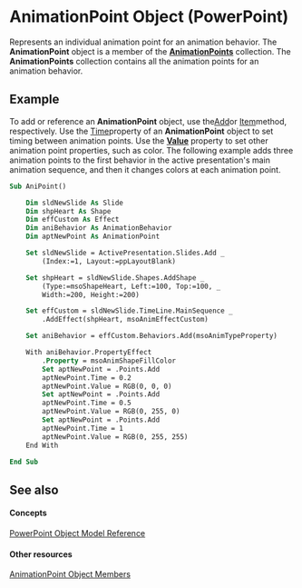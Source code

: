 
# AnimationPoint Object (PowerPoint)

Represents an individual animation point for an animation behavior. The  **AnimationPoint** object is a member of the **[AnimationPoints](6ea9ebc4-791c-9781-38c3-8b0973e0d152.md)** collection. The **AnimationPoints** collection contains all the animation points for an animation behavior.


## Example

To add or reference an  **AnimationPoint** object, use the[Add](faa75675-aac2-af60-b3a3-a142181ef10b.md)or [Item](dc322b2e-a557-2277-ba89-1dec0b5dd9d8.md)method, respectively. Use the [Time](19df62b1-b898-fdba-d5e4-86ac5a68cecf.md)property of an  **AnimationPoint** object to set timing between animation points. Use the **[Value](f16879c0-25cc-46fa-cfd3-7a6a770be371.md)** property to set other animation point properties, such as color. The following example adds three animation points to the first behavior in the active presentation's main animation sequence, and then it changes colors at each animation point.


```vb
Sub AniPoint()

    Dim sldNewSlide As Slide
    Dim shpHeart As Shape
    Dim effCustom As Effect
    Dim aniBehavior As AnimationBehavior
    Dim aptNewPoint As AnimationPoint

    Set sldNewSlide = ActivePresentation.Slides.Add _
        (Index:=1, Layout:=ppLayoutBlank)

    Set shpHeart = sldNewSlide.Shapes.AddShape _
        (Type:=msoShapeHeart, Left:=100, Top:=100, _
        Width:=200, Height:=200)

    Set effCustom = sldNewSlide.TimeLine.MainSequence _
        .AddEffect(shpHeart, msoAnimEffectCustom)

    Set aniBehavior = effCustom.Behaviors.Add(msoAnimTypeProperty)

    With aniBehavior.PropertyEffect
        .Property = msoAnimShapeFillColor
        Set aptNewPoint = .Points.Add
        aptNewPoint.Time = 0.2
        aptNewPoint.Value = RGB(0, 0, 0)
        Set aptNewPoint = .Points.Add
        aptNewPoint.Time = 0.5
        aptNewPoint.Value = RGB(0, 255, 0)
        Set aptNewPoint = .Points.Add
        aptNewPoint.Time = 1
        aptNewPoint.Value = RGB(0, 255, 255)
    End With

End Sub
```


## See also


#### Concepts


[PowerPoint Object Model Reference](00acd64a-5896-0459-39af-98df2849849e.md)
#### Other resources


[AnimationPoint Object Members](26acf251-6c44-f370-f7ac-48057352cec6.md)
